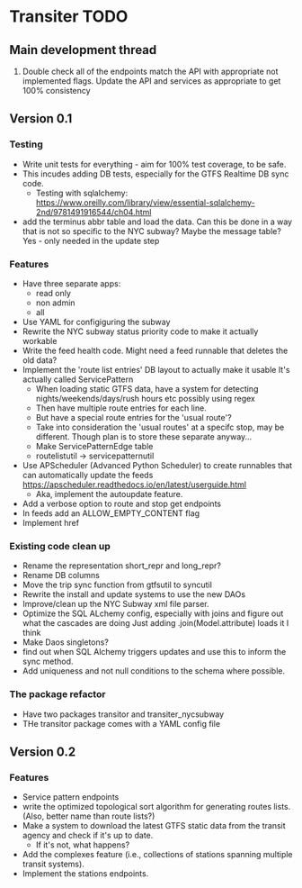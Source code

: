 # Transiter TODO

## Main development thread

 1. Double check all of the endpoints match the API with
    appropriate not implemented flags. Update the API and services
    as appropriate to get 100% consistency

## Version 0.1

### Testing

 - Write unit tests for everything - aim for 100% test coverage, 
    to be safe.
  - This incudes adding DB tests, especially for the GTFS Realtime DB sync code.
    - Testing with sqlalchemy:
    https://www.oreilly.com/library/view/essential-sqlalchemy-2nd/9781491916544/ch04.html
 - add the terminus abbr table and load the data. Can this be done in a way
    that is not so specific to the NYC subway? Maybe the message table?
    Yes - only needed in the update step
    
### Features
- Have three separate apps:
    - read only
    - non admin
    - all
- Use YAML for configiguring the subway
- Rewrite the NYC subway status priority code to make it
    actually workable
- Write the feed health code. Might need a feed runnable
    that deletes the old data?
- Implement the 'route list entries' DB layout to actually
    make it usable
    It's actually called ServicePattern
    - When loading static GTFS data, have a system for
        detecting nights/weekends/days/rush hours etc
        possibly using regex
    - Then have multiple route entries for each line.
    - But have a special route entries for the 'usual route'?
    - Take into consideration the 'usual routes' at a specifc
        stop, may be different. Though plan is to store
        these separate anyway...
    - Make ServicePatternEdge table
    - routelistutil -> servicepatternutil
- Use APScheduler (Advanced Python Scheduler) to create runnables that
    can automatically update the feeds
    https://apscheduler.readthedocs.io/en/latest/userguide.html
    - Aka, implement the autoupdate feature.
- Add a verbose option to route and stop get endpoints
- In feeds add an ALLOW_EMPTY_CONTENT flag
- Implement href
    
### Existing code clean up
- Rename the representation short_repr and long_repr?
- Rename DB columns
- Move the trip sync function from gtfsutil to syncutil
- Rewrite the install and update systems to use the new DAOs
- Improve/clean up the NYC Subway xml file parser.
- Optimize the SQL ALchemy config, especially with joins
    and figure out what the cascades are doing
    Just adding .join(Model.attribute) loads it I think
- Make Daos singletons?
- find out when SQL Alchemy triggers updates 
    and use this to inform the sync method.
- Add uniqueness and not null conditions to the schema
    where possible.


### The package refactor

- Have two packages transitor and transiter_nycsubway
- THe transitor package comes with a YAML config file



## Version 0.2

### Features
- Service pattern endpoints 
- write the optimized topological 
sort algorithm for generating routes lists.
    (Also, better name than route lists?)
- Make a system to download the latest GTFS static data 
    from the transit agency
    and check if it's up to date.
    - If it's not, what happens?
- Add the complexes feature (i.e., collections of stations
    spanning multiple transit systems).
- Implement the stations endpoints.



    
